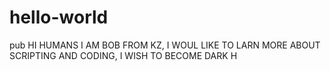 # hello-world
pub
HI HUMANS
I AM BOB FROM KZ, I WOUL LIKE TO LARN MORE ABOUT SCRIPTING AND CODING, I WISH TO BECOME DARK H 
